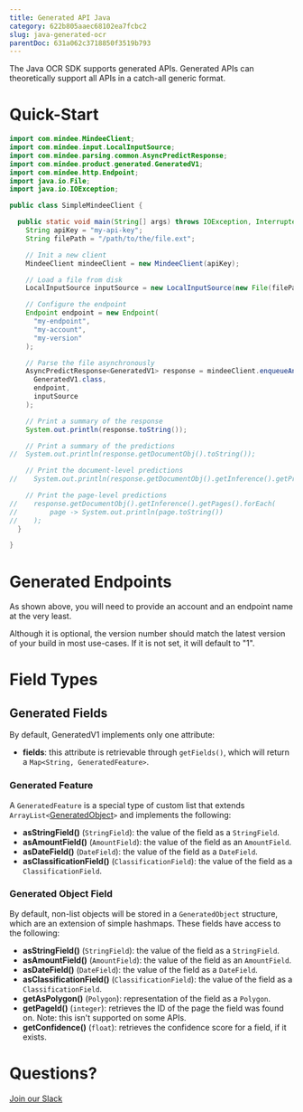 ```yaml
---
title: Generated API Java
category: 622b805aaec68102ea7fcbc2
slug: java-generated-ocr
parentDoc: 631a062c3718850f3519b793
---
```

The Java OCR SDK supports generated APIs.
Generated APIs can theoretically support all APIs in a catch-all generic format.

# Quick-Start

```java
import com.mindee.MindeeClient;
import com.mindee.input.LocalInputSource;
import com.mindee.parsing.common.AsyncPredictResponse;
import com.mindee.product.generated.GeneratedV1;
import com.mindee.http.Endpoint;
import java.io.File;
import java.io.IOException;

public class SimpleMindeeClient {

  public static void main(String[] args) throws IOException, InterruptedException {
    String apiKey = "my-api-key";
    String filePath = "/path/to/the/file.ext";

    // Init a new client
    MindeeClient mindeeClient = new MindeeClient(apiKey);

    // Load a file from disk
    LocalInputSource inputSource = new LocalInputSource(new File(filePath));

    // Configure the endpoint
    Endpoint endpoint = new Endpoint(
      "my-endpoint",
      "my-account",
      "my-version"
    );

    // Parse the file asynchronously
    AsyncPredictResponse<GeneratedV1> response = mindeeClient.enqueueAndParse(
      GeneratedV1.class,
      endpoint,
      inputSource
    );

    // Print a summary of the response
    System.out.println(response.toString());

    // Print a summary of the predictions
//  System.out.println(response.getDocumentObj().toString());

    // Print the document-level predictions
//    System.out.println(response.getDocumentObj().getInference().getPrediction().toString());

    // Print the page-level predictions
//    response.getDocumentObj().getInference().getPages().forEach(
//        page -> System.out.println(page.toString())
//    );
  }

}
```

# Generated Endpoints

As shown above, you will need to provide an account and an endpoint name at the very least.

Although it is optional, the version number should match the latest version of your build in most use-cases.
If it is not set, it will default to "1".

# Field Types

## Generated Fields

By default, GeneratedV1 implements only one attribute: 
- **fields**: this attribute is retrievable through `getFields()`, which will return a `Map<String, GeneratedFeature>`.

### Generated Feature

A `GeneratedFeature` is a special type of custom list that extends `ArrayList<`[GeneratedObject](#generated-object-field)`>` and implements the following:

- **asStringField()** (`StringField`): the value of the field as a `StringField`.
- **asAmountField()** (`AmountField`): the value of the field as an `AmountField`.
- **asDateField()** (`DateField`): the value of the field as a `DateField`.
- **asClassificationField()** (`ClassificationField`): the value of the field as a `ClassificationField`.

### Generated Object Field

By default, non-list objects will be stored in a `GeneratedObject` structure, which are an extension of simple hashmaps. These fields have access to the following:

- **asStringField()** (`StringField`): the value of the field as a `StringField`.
- **asAmountField()** (`AmountField`): the value of the field as an `AmountField`.
- **asDateField()** (`DateField`): the value of the field as a `DateField`.
- **asClassificationField()** (`ClassificationField`): the value of the field as a `ClassificationField`.
- **getAsPolygon()** (`Polygon`): representation of the field as a `Polygon`.
- **getPageId()** (`integer`): retrieves the ID of the page the field was found on. Note: this isn't supported on some APIs.
- **getConfidence()** (`float`): retrieves the confidence score for a field, if it exists.

# Questions?

[Join our Slack](https://join.slack.com/t/mindee-community/shared_invite/zt-2d0ds7dtz-DPAF81ZqTy20chsYpQBW5g)
